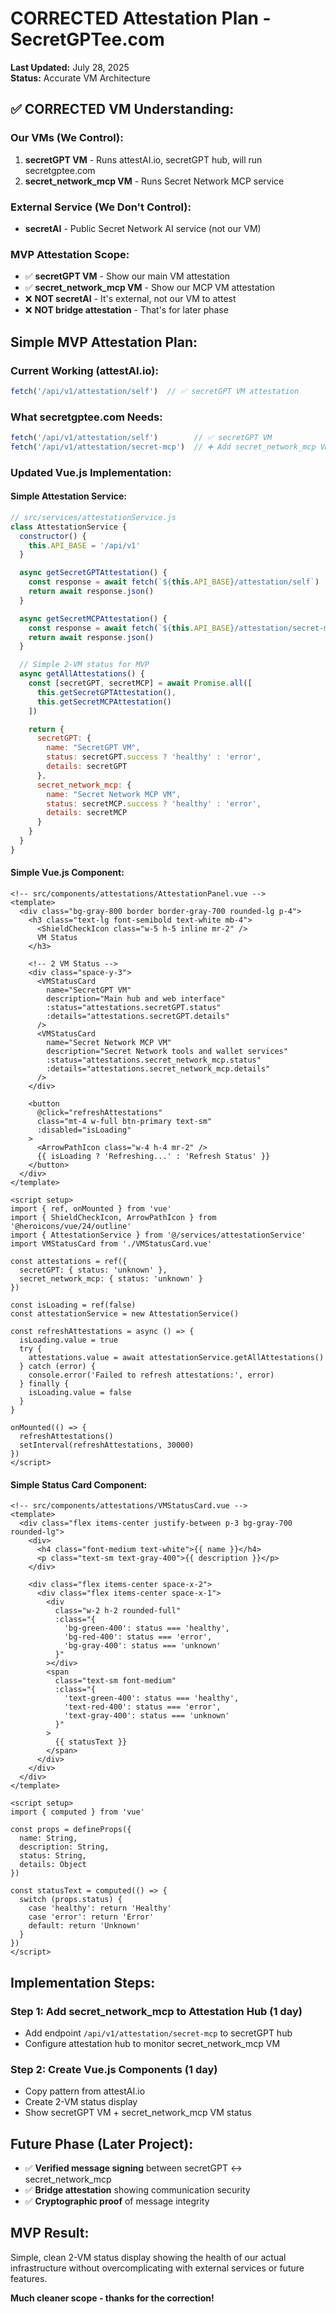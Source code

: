 # CORRECTED Attestation Plan - SecretGPTee.com

**Last Updated:** July 28, 2025  
**Status:** Accurate VM Architecture

## ✅ **CORRECTED VM Understanding:**

### **Our VMs (We Control):**
1. **secretGPT VM** - Runs attestAI.io, secretGPT hub, will run secretgptee.com
2. **secret_network_mcp VM** - Runs Secret Network MCP service

### **External Service (We Don't Control):**
- **secretAI** - Public Secret Network AI service (not our VM)

### **MVP Attestation Scope:**
- ✅ **secretGPT VM** - Show our main VM attestation  
- ✅ **secret_network_mcp VM** - Show our MCP VM attestation
- ❌ **NOT secretAI** - It's external, not our VM to attest
- ❌ **NOT bridge attestation** - That's for later phase

## **Simple MVP Attestation Plan:**

### **Current Working (attestAI.io):**
```javascript
fetch('/api/v1/attestation/self')  // ✅ secretGPT VM attestation
```

### **What secretgptee.com Needs:**
```javascript
fetch('/api/v1/attestation/self')        // ✅ secretGPT VM  
fetch('/api/v1/attestation/secret-mcp')  // ➕ Add secret_network_mcp VM
```

### **Updated Vue.js Implementation:**

#### **Simple Attestation Service:**
```javascript
// src/services/attestationService.js
class AttestationService {
  constructor() {
    this.API_BASE = '/api/v1'
  }

  async getSecretGPTAttestation() {
    const response = await fetch(`${this.API_BASE}/attestation/self`)
    return await response.json()
  }

  async getSecretMCPAttestation() {
    const response = await fetch(`${this.API_BASE}/attestation/secret-mcp`)
    return await response.json()
  }

  // Simple 2-VM status for MVP
  async getAllAttestations() {
    const [secretGPT, secretMCP] = await Promise.all([
      this.getSecretGPTAttestation(),
      this.getSecretMCPAttestation()
    ])

    return {
      secretGPT: {
        name: "SecretGPT VM",
        status: secretGPT.success ? 'healthy' : 'error',
        details: secretGPT
      },
      secret_network_mcp: {
        name: "Secret Network MCP VM", 
        status: secretMCP.success ? 'healthy' : 'error',
        details: secretMCP
      }
    }
  }
}
```

#### **Simple Vue.js Component:**
```vue
<!-- src/components/attestations/AttestationPanel.vue -->
<template>
  <div class="bg-gray-800 border border-gray-700 rounded-lg p-4">
    <h3 class="text-lg font-semibold text-white mb-4">
      <ShieldCheckIcon class="w-5 h-5 inline mr-2" />
      VM Status
    </h3>
    
    <!-- 2 VM Status -->
    <div class="space-y-3">
      <VMStatusCard 
        name="SecretGPT VM"
        description="Main hub and web interface"
        :status="attestations.secretGPT.status"
        :details="attestations.secretGPT.details"
      />
      <VMStatusCard 
        name="Secret Network MCP VM" 
        description="Secret Network tools and wallet services"
        :status="attestations.secret_network_mcp.status"
        :details="attestations.secret_network_mcp.details"
      />
    </div>

    <button 
      @click="refreshAttestations"
      class="mt-4 w-full btn-primary text-sm"
      :disabled="isLoading"
    >
      <ArrowPathIcon class="w-4 h-4 mr-2" />
      {{ isLoading ? 'Refreshing...' : 'Refresh Status' }}
    </button>
  </div>
</template>

<script setup>
import { ref, onMounted } from 'vue'
import { ShieldCheckIcon, ArrowPathIcon } from '@heroicons/vue/24/outline'
import { AttestationService } from '@/services/attestationService'
import VMStatusCard from './VMStatusCard.vue'

const attestations = ref({
  secretGPT: { status: 'unknown' },
  secret_network_mcp: { status: 'unknown' }
})

const isLoading = ref(false)
const attestationService = new AttestationService()

const refreshAttestations = async () => {
  isLoading.value = true
  try {
    attestations.value = await attestationService.getAllAttestations()
  } catch (error) {
    console.error('Failed to refresh attestations:', error)
  } finally {
    isLoading.value = false
  }
}

onMounted(() => {
  refreshAttestations()
  setInterval(refreshAttestations, 30000)
})
</script>
```

#### **Simple Status Card Component:**
```vue
<!-- src/components/attestations/VMStatusCard.vue -->
<template>
  <div class="flex items-center justify-between p-3 bg-gray-700 rounded-lg">
    <div>
      <h4 class="font-medium text-white">{{ name }}</h4>
      <p class="text-sm text-gray-400">{{ description }}</p>
    </div>
    
    <div class="flex items-center space-x-2">
      <div class="flex items-center space-x-1">
        <div 
          class="w-2 h-2 rounded-full"
          :class="{
            'bg-green-400': status === 'healthy',
            'bg-red-400': status === 'error', 
            'bg-gray-400': status === 'unknown'
          }"
        ></div>
        <span 
          class="text-sm font-medium"
          :class="{
            'text-green-400': status === 'healthy',
            'text-red-400': status === 'error',
            'text-gray-400': status === 'unknown'
          }"
        >
          {{ statusText }}
        </span>
      </div>
    </div>
  </div>
</template>

<script setup>
import { computed } from 'vue'

const props = defineProps({
  name: String,
  description: String, 
  status: String,
  details: Object
})

const statusText = computed(() => {
  switch (props.status) {
    case 'healthy': return 'Healthy'
    case 'error': return 'Error'
    default: return 'Unknown'
  }
})
</script>
```

## **Implementation Steps:**

### **Step 1: Add secret_network_mcp to Attestation Hub (1 day)**
- Add endpoint `/api/v1/attestation/secret-mcp` to secretGPT hub
- Configure attestation hub to monitor secret_network_mcp VM

### **Step 2: Create Vue.js Components (1 day)** 
- Copy pattern from attestAI.io 
- Create 2-VM status display
- Show secretGPT VM + secret_network_mcp VM status

## **Future Phase (Later Project):**
- ✅ **Verified message signing** between secretGPT ↔ secret_network_mcp
- ✅ **Bridge attestation** showing communication security
- ✅ **Cryptographic proof** of message integrity

## **MVP Result:**
Simple, clean 2-VM status display showing the health of our actual infrastructure without overcomplicating with external services or future features.

**Much cleaner scope - thanks for the correction!**